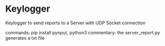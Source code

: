 # Keylogger
Keylogger to send reports to a Server with UDP Socket connection

commands: pip install pynput, python3
commentary: the server_report.py  generates a txt file
